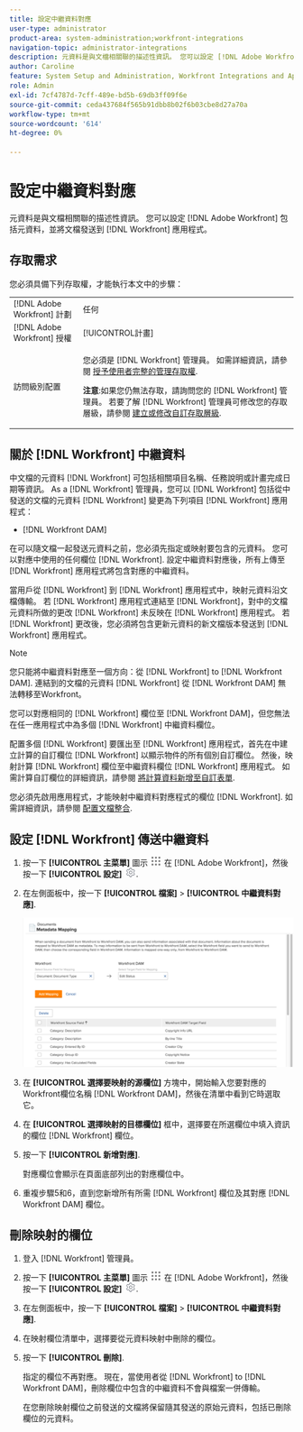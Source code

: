 ```yaml
---
title: 設定中繼資料對應
user-type: administrator
product-area: system-administration;workfront-integrations
navigation-topic: administrator-integrations
description: 元資料是與文檔相關聯的描述性資訊。 您可以設定 [!DNL Adobe Workfront] 包括元資料，並將文檔發送到 [!DNL Workfront] 應用程式。
author: Caroline
feature: System Setup and Administration, Workfront Integrations and Apps
role: Admin
exl-id: 7cf4787d-7cff-489e-bd5b-69db3ff09f6e
source-git-commit: ceda437684f565b91dbb8b02f6b03cbe8d27a70a
workflow-type: tm+mt
source-wordcount: '614'
ht-degree: 0%

---
```


# 設定中繼資料對應

元資料是與文檔相關聯的描述性資訊。 您可以設定 [!DNL Adobe Workfront] 包括元資料，並將文檔發送到 [!DNL Workfront] 應用程式。

## 存取需求

您必須具備下列存取權，才能執行本文中的步驟：

<table style="table-layout:auto"> 
 <col> 
 <col> 
 <tbody> 
  <tr> 
   <td role="rowheader">[!DNL Adobe Workfront] 計劃</td> 
   <td>任何</td> 
  </tr> 
  <tr> 
   <td role="rowheader">[!DNL Adobe Workfront] 授權</td> 
   <td>[!UICONTROL計畫]</td> 
  </tr> 
  <tr> 
   <td role="rowheader">訪問級別配置</td> 
   <td> <p>您必須是 [!DNL Workfront] 管理員。 如需詳細資訊，請參閱 <a href="../../administration-and-setup/add-users/configure-and-grant-access/grant-a-user-full-administrative-access.md" class="MCXref xref">授予使用者完整的管理存取權</a>.</p> <p><b>注意</b>:如果您仍無法存取，請詢問您的 [!DNL Workfront] 管理員。 若要了解 [!DNL Workfront] 管理員可修改您的存取層級，請參閱 <a href="../../administration-and-setup/add-users/configure-and-grant-access/create-modify-access-levels.md" class="MCXref xref">建立或修改自訂存取層級</a>.</p> </td> 
  </tr> 
 </tbody> 
</table>

## 關於 [!DNL Workfront] 中繼資料

中文檔的元資料 [!DNL Workfront] 可包括相關項目名稱、任務說明或計畫完成日期等資訊。 As a [!DNL Workfront] 管理員，您可以 [!DNL Workfront] 包括從中發送的文檔的元資料 [!DNL Workfront] 變更為下列項目 [!DNL Workfront] 應用程式：

* [!DNL Workfront DAM]

在可以隨文檔一起發送元資料之前，您必須先指定或映射要包含的元資料。 您可以對應中使用的任何欄位 [!DNL Workfront]. 設定中繼資料對應後，所有上傳至 [!DNL Workfront] 應用程式將包含對應的中繼資料。

當用戶從 [!DNL Workfront] 到 [!DNL Workfront] 應用程式中，映射元資料沿文檔傳輸。 若 [!DNL Workfront] 應用程式連結至 [!DNL Workfront]，對中的文檔元資料所做的更改 [!DNL Workfront] 未反映在 [!DNL Workfront] 應用程式。 若 [!DNL Workfront] 更改後，您必須將包含更新元資料的新文檔版本發送到 [!DNL Workfront] 應用程式。

>[!NOTE]
>
>您只能將中繼資料對應至一個方向：從 [!DNL Workfront] to [!DNL Workfront DAM]. 連結到的文檔的元資料 [!DNL Workfront] 從 [!DNL Workfront DAM] 無法轉移至Workfront。

您可以對應相同的 [!DNL Workfront] 欄位至 [!DNL Workfront DAM]，但您無法在任一應用程式中為多個 [!DNL Workfront] 中繼資料欄位。

配置多個 [!DNL Workfront] 要匯出至 [!DNL Workfront] 應用程式，首先在中建立計算的自訂欄位 [!DNL Workfront] 以顯示物件的所有個別自訂欄位。 然後，映射計算 [!DNL Workfront] 欄位至中繼資料欄位 [!DNL Workfront] 應用程式。 如需計算自訂欄位的詳細資訊，請參閱 [將計算資料新增至自訂表單](../../administration-and-setup/customize-workfront/create-manage-custom-forms/add-calculated-data-to-custom-form.md).

您必須先啟用應用程式，才能映射中繼資料對應程式的欄位 [!DNL Workfront]. 如需詳細資訊，請參閱 [配置文檔整合](../../administration-and-setup/configure-integrations/configure-document-integrations.md).

## 設定 [!DNL Workfront] 傳送中繼資料

1. 按一下 **[!UICONTROL 主菜單]** 圖示 ![](assets/main-menu-icon.png) 在 [!DNL Adobe Workfront]，然後按一下 **[!UICONTROL 設定]** ![](assets/gear-icon-settings.png).

1. 在左側面板中，按一下 **[!UICONTROL 檔案]** > **[!UICONTROL 中繼資料對應]**.

   ![](assets/metadata-mapping.png)

1. 在 **[!UICONTROL 選擇要映射的源欄位]** 方塊中，開始輸入您要對應的Workfront欄位名稱 [!DNL Workfront DAM]，然後在清單中看到它時選取它。
1. 在 **[!UICONTROL 選擇映射的目標欄位]** 框中，選擇要在所選欄位中填入資訊的欄位 [!DNL Workfront] 欄位。

1. 按一下 **[!UICONTROL 新增對應]**.

   對應欄位會顯示在頁面底部列出的對應欄位中。

1. 重複步驟5和6，直到您新增所有所需 [!DNL Workfront] 欄位及其對應 [!DNL Workfront DAM] 欄位。

## 刪除映射的欄位

1. 登入 [!DNL Workfront] 管理員。
1. 按一下 **[!UICONTROL 主菜單]** 圖示 ![](assets/main-menu-icon.png) 在 [!DNL Adobe Workfront]，然後按一下 **[!UICONTROL 設定]** ![](assets/gear-icon-settings.png).

1. 在左側面板中，按一下 **[!UICONTROL 檔案]** > **[!UICONTROL 中繼資料對應]**.

1. 在映射欄位清單中，選擇要從元資料映射中刪除的欄位。
1. 按一下 **[!UICONTROL 刪除]**.

   指定的欄位不再對應。 現在，當使用者從 [!DNL Workfront] to [!DNL Workfront DAM]，刪除欄位中包含的中繼資料不會與檔案一併傳輸。

   在您刪除映射欄位之前發送的文檔將保留隨其發送的原始元資料，包括已刪除欄位的元資料。
